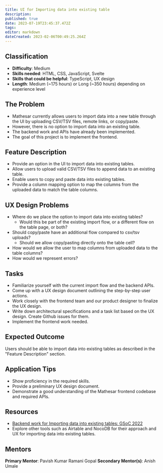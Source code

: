```yaml
---
title: UI for Importing data into existing table
description: 
published: true
date: 2023-07-19T23:45:37.472Z
tags: 
editor: markdown
dateCreated: 2023-02-06T00:49:25.264Z
---
```


## Classification
- **Difficulty**: Medium
- **Skills needed**: HTML, CSS, JavaScript, Svelte
- **Skills that could be helpful**: TypeScript, UX design
- **Length**: Medium (~175 hours) or Long (~350 hours) depending on experience level

## The Problem
* Mathesar currently allows users to import data into a new table through the UI by uploading CSV/TSV files, remote links, or copy/paste.
* However, there is no option to import data into an existing table.
* The backend work and APIs have already been implemented.
* The goal of this project is to implement the frontend.

## Feature Description
* Provide an option in the UI to import data into existing tables.
* Allow users to upload valid CSV/TSV files to append data to an existing table.
* Enable users to copy and paste data into existing tables.
* Provide a column mapping option to map the columns from the uploaded data to match the table columns.

## UX Design Problems
* Where do we place the option to import data into existing tables?
  - Would this be part of the existing import flow, or a different flow on the table page, or both?
* Should copy/paste have an additional flow compared to csv/tsv uploads?
  - Should we allow copy/pasting directly onto the table cell?
* How would we allow the user to map columns from uploaded data to the table columns?
* How would we represent errors?

## Tasks
* Familiarize yourself with the current import flow and the backend APIs.
* Come up with a UX design document outlining the step-by-step user actions.
* Work closely with the frontend team and our product designer to finalize the UX design.
* Write down architectural specifications and a task list based on the UX design. Create Github issues for them.
* Implement the frontend work needed.

## Expected Outcome
Users should be able to import data into existing tables as described in the "Feature Description" section.

## Application Tips
* Show proficiency in the required skills.
* Provide a preliminary UX design document.
* Demonstrate a good understanding of the Mathesar frontend codebase and required APIs.

## Resources
* [Backend work for Importing data into existing tables: GSoC 2022](https://wiki.mathesar.org/en/engineering/reports/gsoc-2022-importing-data-into-existing-tables)
* Explore other tools such as Airtable and NocoDB for their approach and UX for importing data into existing tables.

## Mentors
**Primary Mentor**: Pavish Kumar Ramani Gopal
**Secondary Mentor(s)**: Anish Umale